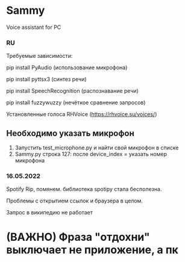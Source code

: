 # Sammy
Voice assistant for PC

### RU

Требуемые зависимости: 

pip install PyAudio (использование микрофона)

pip install pyttsx3 (синтез речи)

pip install SpeechRecognition (распознавание речи)

pip install fuzzywuzzy (нечёткое сравнение запросов)

Установленные голоса RHVoice (https://rhvoice.su/voices/)

## Необходимо указать микрофон

1. Запустить test_microphone.py и найти свой микрофон в списке
2. Sammy.py строка 127: после device_index = указать номер микрофона

### 16.05.2022
Spotify Rip, помянем. библиотека spotipy стала бесполезна.

Проблемы с открытием ссылок и браузера в целом.

Запрос в википедию не работает

# (ВАЖНО) Фраза "отдохни" выключает не приложение, а пк
